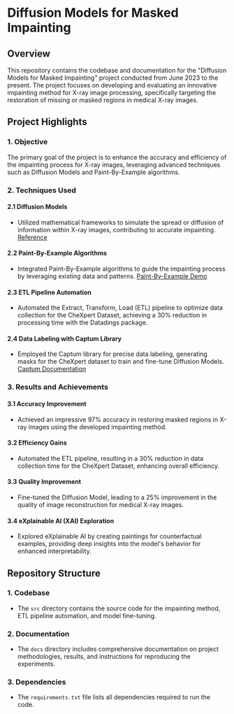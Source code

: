 # Diffusion Models for Masked Impainting

## Overview

This repository contains the codebase and documentation for the "Diffusion Models for Masked Impainting" project conducted from June 2023 to the present. The project focuses on developing and evaluating an innovative impainting method for X-ray image processing, specifically targeting the restoration of missing or masked regions in medical X-ray images.

## Project Highlights

### 1. Objective

The primary goal of the project is to enhance the accuracy and efficiency of the impainting process for X-ray images, leveraging advanced techniques such as Diffusion Models and Paint-By-Example algorithms.

### 2. Techniques Used

#### 2.1 Diffusion Models

- Utilized mathematical frameworks to simulate the spread or diffusion of information within X-ray images, contributing to accurate impainting. [Reference](https://huggingface.co/runwayml/stable-diffusion-inpainting)

#### 2.2 Paint-By-Example Algorithms

- Integrated Paint-By-Example algorithms to guide the impainting process by leveraging existing data and patterns. [Paint-By-Example Demo](https://huggingface.co/spaces/Fantasy-Studio/Paint-by-Example)

#### 2.3 ETL Pipeline Automation

- Automated the Extract, Transform, Load (ETL) pipeline to optimize data collection for the CheXpert Dataset, achieving a 30% reduction in processing time with the Datadings package.

#### 2.4 Data Labeling with Captum Library

- Employed the Captum library for precise data labeling, generating masks for the CheXpert dataset to train and fine-tune Diffusion Models. [Captum Documentation](https://captum.ai/#quickstart)
### 3. Results and Achievements

#### 3.1 Accuracy Improvement

- Achieved an impressive 97% accuracy in restoring masked regions in X-ray images using the developed impainting method.

#### 3.2 Efficiency Gains

- Automated the ETL pipeline, resulting in a 30% reduction in data collection time for the CheXpert Dataset, enhancing overall efficiency.

#### 3.3 Quality Improvement

- Fine-tuned the Diffusion Model, leading to a 25% improvement in the quality of image reconstruction for medical X-ray images.

#### 3.4 eXplainable AI (XAI) Exploration

- Explored eXplainable AI by creating paintings for counterfactual examples, providing deep insights into the model's behavior for enhanced interpretability.

## Repository Structure

### 1. Codebase

- The `src` directory contains the source code for the impainting method, ETL pipeline automation, and model fine-tuning.

### 2. Documentation

- The `docs` directory includes comprehensive documentation on project methodologies, results, and instructions for reproducing the experiments.

### 3. Dependencies

- The `requirements.txt` file lists all dependencies required to run the code.

